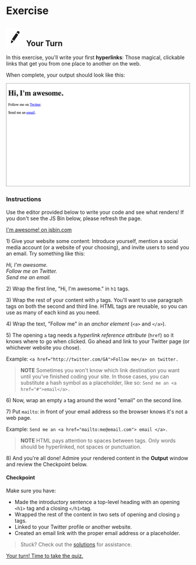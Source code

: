 # Exercise

## ![Your Turn](../../.gitbook/assets/exercise.png) Your Turn

In this exercise, you'll write your first **hyperlinks**: Those magical, clickable links that get you from one place to another on the web.

When complete, your output should look like this:

![](../../.gitbook/assets/im-awesome.png)

### Instructions

Use the editor provided below to write your code and see what renders! If you don't see the JS Bin below, please refresh the page.

[I'm awesome! on jsbin.com](http://jsbin.com/juwaref/embed?html,output)

1\) Give your website some content: Introduce yourself, mention a social media account \(or a website of your choosing\), and invite users to send you an email. Try something like this:

_Hi, I'm awesome._   
_Follow me on Twitter.  
Send me an email._

2\) Wrap the first line, "Hi, I'm awesome." in `h1` tags.

3\) Wrap the rest of your content with `p` tags. You'll want to use paragraph tags on both the second and third line. HTML tags are reusable, so you can use as many of each kind as you need.

4\) Wrap the text, "Follow me" in an _anchor element_ \(`<a>` and `</a>`\).

5\) The opening `a` tag needs a _hyperlink reference attribute_ \(`href`\) so it knows where to go when clicked. Go ahead and link to your Twitter page \(or whichever website you chose\).

Example: `<a href="http://twitter.com/GA">Follow me</a> on twitter.`

> **NOTE** Sometimes you won't know which link destination you want until you've finished coding your site. In those cases, you can substitute a hash symbol as a placeholder, like so: `Send me an <a href="#">email</a>.`

6\) Now, wrap an empty `a` tag around the word "email" on the second line.

7\) Put `mailto`: in front of your email address so the browser knows it's not a web page.

Example: `Send me an <a href="mailto:me@email.com"> email </a>.`

> **NOTE** HTML pays attention to spaces between tags. Only words should be hyperlinked, not spaces or punctuation.

8\) And you're all done! Admire your rendered content in the **Output** window and review the Checkpoint below.

#### Checkpoint

Make sure you have:

* Made the introductory sentence a top-level heading with an opening `<h1>` tag and a closing `</h1>`tag.
* Wrapped the rest of the content in two sets of opening and closing `p` tags.
* Linked to your Twitter profile or another website.
* Created an email link with the proper email address or a placeholder.

> Stuck? Check out the [solutions](../../exercise-solutions.md#hyperlinks) for assistance.

[Your turn! Time to take the quiz.](../intro-to-html-quiz.md)

